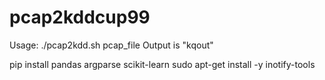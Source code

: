 
# pcap2kddcup99
Usage:
./pcap2kdd.sh pcap_file
Output is "kqout" 

pip install pandas argparse  scikit-learn 
sudo apt-get install -y inotify-tools